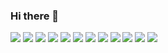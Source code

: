 ### Hi there 👋

<!--
**sproutedpotato/sproutedpotato** is a ✨ _special_ ✨ repository because its `README.md` (this file) appears on your GitHub profile.

Here are some ideas to get you started:

- 🔭 I’m currently working on ...
- 🌱 I’m currently learning ...
- 👯 I’m looking to collaborate on ...
- 🤔 I’m looking for help with ...
- 💬 Ask me about ...
- 📫 How to reach me: ...
- 😄 Pronouns: ...
- ⚡ Fun fact: ...
-->
<a href="①버튼을 눌렀을 때 이동할 링크" target="_blank">

<img src="https://img.shields.io/badge/GitHub-fff?style=flat&logo=github&logoColor=000"/></a>
<img src="https://img.shields.io/badge/Blog-000?style=flat&logo=naver&logoColor=fff"/></a>
<img src="https://img.shields.io/badge/C-000?style=flat&logo=c&logoColor=fff"/></a>
<img src="https://img.shields.io/badge/C%23-000?style=flat&logo=csharp&logoColor=fff"/></a>
<img src="https://img.shields.io/badge/C++-000?style=flat&logo=cplusplus&logoColor=fff"/></a>
<img src="https://img.shields.io/badge/Python-000?style=flat&logo=python&logoColor=fff"/></a>
<img src="https://img.shields.io/badge/Unity-000?style=flat&logo=unity&logoColor=fff"/></a>
<img src="https://img.shields.io/badge/Unreal Engine-000?style=flat&logo=unrealengine&logoColor=fff"/></a>
<img src="https://img.shields.io/badge/Android Studio-000?style=flat&logo=androidstudio&logoColor=fff"/></a>
<img src="https://img.shields.io/badge/Blender-000?style=flat&logo=blender&logoColor=fff"/></a>
<img src="https://img.shields.io/badge/Instagram-000?style=flat&logo=instagram&logoColor=fff"/></a>
<img src="https://img.shields.io/badge/Blender-000?style=flat&logo=blender&logoColor=fff"/></a>
